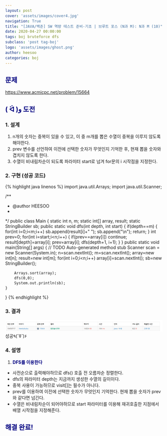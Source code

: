 ```yaml
---
layout: post
cover: 'assets/images/cover4.jpg'
navigation: True
title: "[JAVA/백준] SW 역량 테스트 준비-기초 | 브루트 포스 (N과 M): N과 M (10)"
date: 2020-04-27 00:00:00
tags: boj bruteforce dfs
subclass: 'post tag-boj'
logo: 'assets/images/ghost.png'
author: heesoo
categories: boj
---
```

## <span style="color:navy">문제</span>
<https://www.acmicpc.net/problem/15664>

## <span style="color:navy">( ᐛ )و 도전</span>

### 1. 설계
1. n개의 숫자는 중복이 있을 수 있고, 이 중 m개를 뽑은 수열이 중복을 이루지 않도록 해야한다.
2. prev 변수를 선언하여 이전에 선택한 숫자가 무엇인지 기억한 후, 현재 뽑을 숫자와 겹치지 않도록 한다.
3. 수열이 비내림차순이 되도록 파라미터 start로 넘겨 for문의 i 시작점을 지정한다.

### 2. 구현 (성공 코드)
{% highlight java linenos %}
import java.util.Arrays;
import java.util.Scanner;

/**
 * @author HEESOO
 *
 */
public class Main {
	static int n, m;
	static int[] array, result;
	static StringBuilder sb;
	public static void dfs(int depth, int start) {
		if(depth==m) {
			for(int i=0;i<m;i++)
				sb.append(result[i]+" ");
			sb.append("\n");
			return;
		}
		int prev=0;
		for(int i=start;i<n;i++) {
			if(prev==array[i]) continue;
			result[depth]=array[i];
			prev=array[i];
			dfs(depth+1, i+1);
		}
	}
	public static void main(String[] args) {
		// TODO Auto-generated method stub
		Scanner scan = new Scanner(System.in);
		n=scan.nextInt();
		m=scan.nextInt();
		array=new int[n];
		result=new int[m];
		for(int i=0;i<n;i++)
			array[i]=scan.nextInt();
		sb=new StringBuilder();
		
		Arrays.sort(array);
		dfs(0,0);
		System.out.println(sb);
	}
}
{% endhighlight %}

### 3. 결과
![실행결과](./assets/images/200427_2.PNG)
성공٩(˘◊˘)۶  

### 4. 설명
1. **<span style="color:navy">DFS를 이용한다</span>**
- 사전순으로 출력해야하므로 dfs() 호출 전 오름차순 정렬한다.
- dfs의 파라미터 depth는 지금까지 생성한 수열의 길이이다.
- 중복 사용이 가능하므로 visit[]는 필수가 아니다.
- prev를 이용하여 이전에 선택한 숫자가 무엇인지 기억한다. 현재 뽑을 숫자가 prev와 같다면 넘긴다.
- 수열은 비내림차순이 되어야하므로 start 파라미터를 이용해 재귀호출한 지점에서 배열 시작점을 지정해준다.

## <span style="color:navy">해결 완료!</span>
